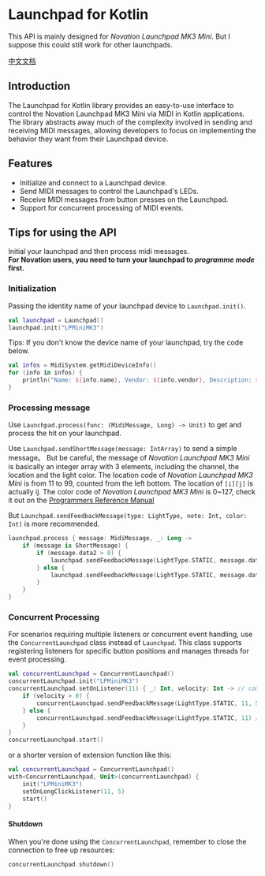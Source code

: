 # Launchpad for Kotlin

This API is mainly designed for _Novation Launchpad MK3 Mini_. But I suppose this could still work for other launchpads.  

[中文文档](README-zh.md)

## Introduction

The Launchpad for Kotlin library provides an easy-to-use interface to control the Novation Launchpad MK3 Mini via MIDI in Kotlin applications. 
The library abstracts away much of the complexity involved in sending and receiving MIDI messages, allowing developers to focus on implementing the behavior they want from their Launchpad device.

## Features

- Initialize and connect to a Launchpad device.
- Send MIDI messages to control the Launchpad's LEDs.
- Receive MIDI messages from button presses on the Launchpad.
- Support for concurrent processing of MIDI events.

## Tips for using the API

Initial your launchpad and then process midi messages.  
__For Novation users, you need to turn your launchpad to _programme mode_ first.__

### Initialization

Passing the identity name of your launchpad device to `Launchpad.init()`.

```kotlin
val launchpad = Launchpad()
launchpad.init("LPMiniMK3")
```

Tips: If you don't know the device name of your launchpad, try the code below.  

```kotlin
val infos = MidiSystem.getMidiDeviceInfo()
for (info in infos) {
    println("Name: ${info.name}, Vendor: ${info.vendor}, Description: ${info.description}")
}
```

### Processing message

Use `Launchpad.process(func: (MidiMessage, Long) -> Unit)` to get and process the hit on your launchpad.  

Use `Launchpad.sendShortMessage(message: IntArray)` to send a simple message。 
But be careful, the message of _Novation Launchpad MK3 Mini_ is basically an integer array with 3 elements, including the channel, the location and the light color.
The location code of _Novation Launchpad MK3 Mini_ is from 11 to 99, counted from the left bottom. The location of `[i][j]` is actually ij.
The color code of _Novation Launchpad MK3 Mini_ is 0~127, check it out on the [Programmers Reference Manual](https://fael-downloads-prod.focusrite.com/customer/prod/s3fs-public/downloads/Launchpad%20Mini%20-%20Programmers%20Reference%20Manual.pdf)  

But `Launchpad.sendFeedbackMessage(type: LightType, note: Int, color: Int)` is more recommended.

```kotlin
launchpad.process { message: MidiMessage, _: Long ->
    if (message is ShortMessage) {
        if (message.data2 > 0) {
            launchpad.sendFeedbackMessage(LightType.STATIC, message.data1, 5) //sending the red light
        } else {
            launchpad.sendFeedbackMessage(LightType.STATIC, message.data1) //removing light
        }
    }
}
```

### Concurrent Processing

For scenarios requiring multiple listeners or concurrent event handling, use the `ConcurrentLaunchpad` class instead of `Launchpad`.
This class supports registering listeners for specific button positions and manages threads for event processing.

```kotlin
val concurrentLaunchpad = ConcurrentLaunchpad()
concurrentLaunchpad.init("LPMiniMK3")
concurrentLaunchpad.setOnListener(11) { _: Int, velocity: Int -> // commandType, velocity
    if (velocity > 0) {
        concurrentLaunchpad.sendFeedbackMessage(LightType.STATIC, 11, 5) //sending the red light
    } else {
        concurrentLaunchpad.sendFeedbackMessage(LightType.STATIC, 11) //removing light
    }
}
concurrentLaunchpad.start()
```

or a shorter version of extension function like this:

```kotlin
val concurrentLaunchpad = ConcurrentLaunchpad()
with<ConcurrentLaunchpad, Unit>(concurrentLaunchpad) {
    init("LPMiniMK3")
    setOnLongClickListener(11, 5)
    start()
}
```

#### Shutdown

When you're done using the `ConcurrentLaunchpad`, remember to close the connection to free up resources:

```kotlin
concurrentLaunchpad.shutdown()
```